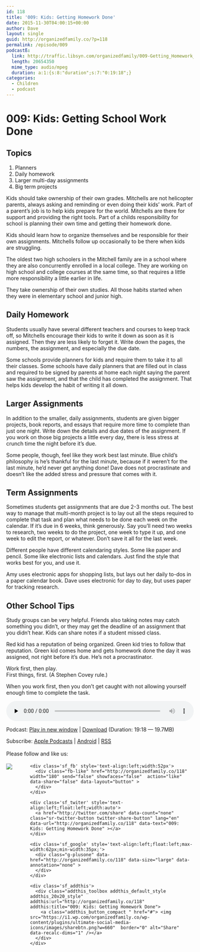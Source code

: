 ```yaml
---
id: 118
title: '009: Kids: Getting Homework Done'
date: 2015-11-30T04:00:15+00:00
author: Dave
layout: single
guid: http://organizedfamily.co/?p=118
permalink: /episode/009
podcastß:
  link: http://traffic.libsyn.com/organizedfamily/009-Getting_Homework_Done.mp3
  length: 20654350
  mime_type: audio/mpeg
  duration: a:1:{s:8:"duration";s:7:"0:19:18";}
categories:
  - Children
  - podcast
---
```

# 009: Kids: Getting School Work Done

## Topics

  1. Planners
  2. Daily homework
  3. Larger multi-day assignments
  4. Big term projects

Kids should take ownership of their own grades. Mitchells are not helicopter parents, always asking and reminding or even doing their kids&#8217; work. Part of a parent&#8217;s job is to help kids prepare for the world. Mitchells are there for support and providing the right tools. Part of a childs responsibility for school is planning their own time and getting their homework done.

Kids should learn how to organize themselves and be responsible for their own assignments. Mitchells follow up occasionally to be there when kids are struggling.

The oldest two high schoolers in the Mitchell family are in a school where they are also concurrently enrolled in a local college. They are working on high school and college courses at the same time, so that requires a little more responsibility a little earlier in life.

They take ownership of their own studies. All those habits started when they were in elementary school and junior high.

## Daily Homework

Students usually have several different teachers and courses to keep track off, so Mitchells encourage their kids to write it down as soon as it is assigned. Then they are less likely to forget it. Write down the pages, the numbers, the assignment, and especially the due date.

Some schools provide planners for kids and require them to take it to all their classes. Some schools have daily planners that are filled out in class and required to be signed by parents at home each night saying the parent saw the assignment, and that the child has completed the assignment. That helps kids develop the habit of writing it all down.

## Larger Assignments

In addition to the smaller, daily assignments, students are given bigger projects, book reports, and essays that require more time to complete than just one night. Write down the details and due dates of the assignment. If you work on those big projects a little every day, there is less stress at crunch time the night before it&#8217;s due.

Some people, though, feel like they work best last minute. Blue child&#8217;s philosophy is he&#8217;s thankful for the last minute, because if it weren&#8217;t for the last minute, he&#8217;d never get anything done! Dave does not procrastinate and doesn&#8217;t like the added stress and pressure that comes with it.

## Term Assignments

Sometimes students get assignments that are due 2-3 months out. The best way to manage that multi-month project is to lay out all the steps required to complete that task and plan what needs to be done each week on the calendar. If it&#8217;s due in 6 weeks, think generously. Say you&#8217;ll need two weeks to research, two weeks to do the project, one week to type it up, and one week to edit the report, or whatever. Don&#8217;t save it all for the last week.

Different people have different calendaring styles. Some like paper and pencil. Some like electronic lists and calendars. Just find the style that works best for you, and use it.

Amy uses electronic apps for shopping lists, but lays out her daily to-dos in a paper calendar book. Dave uses electronic for day to day, but uses paper for tracking research.

## Other School Tips

Study groups can be very helpful. Friends also taking notes may catch something you didn&#8217;t, or they may get the deadline of an assignment that you didn&#8217;t hear. Kids can share notes if a student missed class.

Red kid has a reputation of being organized. Green kid tries to follow that reputation. Green kid comes home and gets homework done the day it was assigned, not right before it&#8217;s due. He&#8217;s not a procrastinator.

Work first, then play.  
First things, first. (A Stephen Covey rule.)

When you work first, then you don&#8217;t get caught with not allowing yourself enough time to complete the task.

<div class="powerpress_player" id="powerpress_player_5330">
  <audio class="wp-audio-shortcode" id="audio-118-10" preload="none" style="width: 100%;" controls="controls"><source type="audio/mpeg" src="http://traffic.libsyn.com/organizedfamily/009-Getting_Homework_Done.mp3?_=10" /><a href="http://traffic.libsyn.com/organizedfamily/009-Getting_Homework_Done.mp3">http://traffic.libsyn.com/organizedfamily/009-Getting_Homework_Done.mp3</a></audio>
</div>

<p class="powerpress_links powerpress_links_mp3">
  Podcast: <a href="http://traffic.libsyn.com/organizedfamily/009-Getting_Homework_Done.mp3" class="powerpress_link_pinw" target="_blank" title="Play in new window" onclick="return powerpress_pinw('http://organizedfamily.co/?powerpress_pinw=118-podcast');" rel="nofollow">Play in new window</a> | <a href="http://traffic.libsyn.com/organizedfamily/009-Getting_Homework_Done.mp3" class="powerpress_link_d" title="Download" rel="nofollow" download="009-Getting_Homework_Done.mp3">Download</a> (Duration: 19:18 &#8212; 19.7MB)
</p>

<p class="powerpress_links powerpress_subscribe_links">
  Subscribe: <a href="https://itunes.apple.com/us/podcast/organized-family/id1047979605?mt=2&ls=1#episodeGuid=http%3A%2F%2Forganizedfamily.co%2F%3Fp%3D118" class="powerpress_link_subscribe powerpress_link_subscribe_itunes" title="Subscribe on Apple Podcasts" rel="nofollow">Apple Podcasts</a> | <a href="http://subscribeonandroid.com/organizedfamily.co/feed/podcast" class="powerpress_link_subscribe powerpress_link_subscribe_android" title="Subscribe on Android" rel="nofollow">Android</a> | <a href="http://organizedfamily.co/feed/podcast" class="powerpress_link_subscribe powerpress_link_subscribe_rss" title="Subscribe via RSS" rel="nofollow">RSS</a>
</p>

<div class='sfsi_Sicons' style='width: 100%; display: inline-block; vertical-align: middle; text-align:left'>
  <div style='margin:0px 8px 0px 0px; line-height: 24px'>
    <span>Please follow and like us:</span>
  </div>
  
  <div class='sfsi_socialwpr'>
    <div class='sf_subscrbe' style='text-align:left;float:left;width:64px'>
      <a href="http://www.specificfeeds.com/widget/emailsubscribe/MTc5ODgx/OA==/" target="_blank"><img src="https://i2.wp.com/organizedfamily.co/wp-content/plugins/ultimate-social-media-icons/images/follow_subscribe.png?w=660" data-recalc-dims="1" /></a>
    </div>
    
    <div class='sf_fb' style='text-align:left;width:52px'>
      <div class="fb-like" href="http://organizedfamily.co/118" width="180" send="false" showfaces="false"  action="like" data-share="false" data-layout="button" >
      </div>
    </div>
    
    <div class='sf_twiter' style='text-align:left;float:left;width:auto'>
      <a href="http://twitter.com/share" data-count="none" class="sr-twitter-button twitter-share-button" lang="en" data-url="http://organizedfamily.co/118" data-text="009: Kids: Getting Homework Done" ></a>
    </div>
    
    <div class='sf_google' style='text-align:left;float:left;max-width:62px;min-width:35px;'>
      <div class="g-plusone" data-href="http://organizedfamily.co/118" data-size="large" data-annotation="none" >
      </div>
    </div>
    
    <div class='sf_addthis'>
      <div class="addthis_toolbox addthis_default_style addthis_20x20_style" addthis:url="http://organizedfamily.co/118" addthis:title="009: Kids: Getting Homework Done">
        <a class="addthis_button_compact " href="#"> <img src="https://i1.wp.com/organizedfamily.co/wp-content/plugins/ultimate-social-media-icons/images/sharebtn.png?w=660"  border="0" alt="Share" data-recalc-dims="1" /></a>
      </div>
    </div>
  </div>
</div>